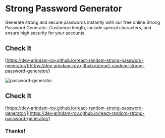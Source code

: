 # Strong Password Generator


Generate strong and secure passwords instantly with our free online Strong Password Generator. Customize length, include special characters, and ensure high security for your accounts.


## Check It 
[https://dev-arindam-roy.github.io/react-random-strong-password-generator/](https://dev-arindam-roy.github.io/react-random-strong-password-generator/)

![password-generator](https://github.com/user-attachments/assets/ca4049a4-718b-4806-9016-6237f7d66ef7)


## Check It 
[https://dev-arindam-roy.github.io/react-random-strong-password-generator/](https://dev-arindam-roy.github.io/react-random-strong-password-generator/)


### Thanks!
